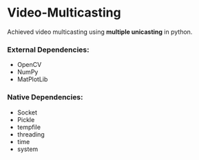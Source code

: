 # Video-Multicasting
Achieved video multicasting using **multiple unicasting** in python.

### External Dependencies:
* OpenCV
* NumPy
* MatPlotLib

### Native Dependencies:
* Socket
* Pickle
* tempfile
* threading
* time
* system
